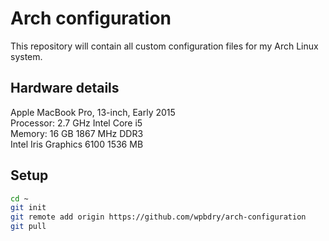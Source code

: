 # Arch configuration

This repository will contain all custom configuration files for my Arch Linux system.

## Hardware details

Apple MacBook Pro, 13-inch, Early 2015 \
Processor: 2.7 GHz Intel Core i5 \
Memory: 16 GB 1867 MHz DDR3 \
Intel Iris Graphics 6100 1536 MB

## Setup

```bash
cd ~
git init
git remote add origin https://github.com/wpbdry/arch-configuration
git pull
```
